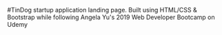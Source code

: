 #TinDog startup application landing page.
Built using HTML/CSS & Bootstrap while following Angela Yu's 2019 Web Developer Bootcamp on Udemy
